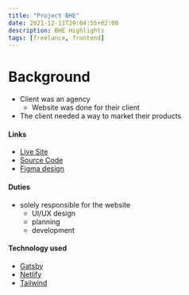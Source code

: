 ```yaml
---
title: "Project BHE"
date: 2021-12-11T20:04:55+02:00
description: BHE Highlights
tags: [freelance, frontend]
---
```


# Background
- Client was an agency
	- Website was done for their client
- The client needed a way to market their products

#### Links
- [Live Site](https://bts-stoic-davinci.netlify.app/)
- [Source Code](https://github.com/bhe-technical-services/site)
- [Figma design](https://www.figma.com/file/zckbFc5ZmqzWE3yukOpiZ8/BTS?node-id=0%3A1)

#### Duties
- solely responsible for the website
	- UI/UX design
	- planning
	- development

#### Technology used
- [Gatsby](https://www.gatsbyjs.com/)
- [Netlify](https://www.netlify.com/)
- [Tailwind](https://tailwindcss.com/)
